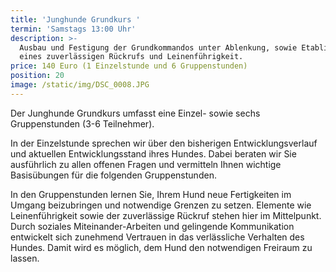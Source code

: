 ```yaml
---
title: 'Junghunde Grundkurs '
termin: 'Samstags 13:00 Uhr'
description: >-
  Ausbau und Festigung der Grundkommandos unter Ablenkung, sowie Etablieren
  eines zuverlässigen Rückrufs und Leinenführigkeit.
price: 140 Euro (1 Einzelstunde und 6 Gruppenstunden)
position: 20
image: /static/img/DSC_0008.JPG
---
```

Der Junghunde Grundkurs umfasst eine Einzel- sowie sechs Gruppenstunden (3-6 Teilnehmer).

In der Einzelstunde sprechen wir über den bisherigen Entwicklungsverlauf und aktuellen Entwicklungsstand ihres Hundes. Dabei beraten wir Sie ausführlich zu allen offenen Fragen und vermitteln Ihnen wichtige Basisübungen für die folgenden Gruppenstunden.

In den Gruppenstunden lernen Sie, Ihrem Hund neue Fertigkeiten im Umgang beizubringen und notwendige Grenzen zu setzen. Elemente wie Leinenführigkeit sowie der zuverlässige Rückruf stehen hier im Mittelpunkt. Durch soziales Miteinander-Arbeiten und gelingende Kommunikation entwickelt sich zunehmend Vertrauen in das verlässliche Verhalten des Hundes. Damit wird es möglich, dem Hund den notwendigen Freiraum zu lassen.
